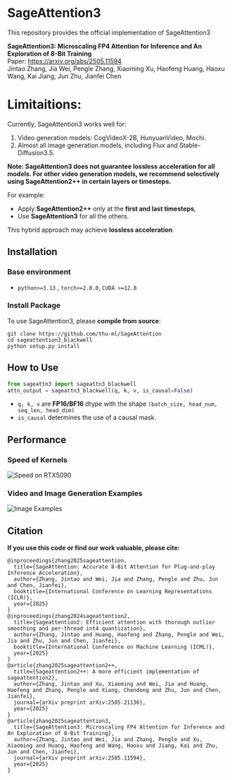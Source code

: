 # SageAttention3
<!-- We are continuously updating more features. You could **Star** and **Watch** our repository to stay updated.

--- -->
This repository provides the official implementation of SageAttention3

**SageAttention3: Microscaling FP4 Attention for Inference and An Exploration of 8-Bit Training**  
Paper: https://arxiv.org/abs/2505.11594  
Jintao Zhang, Jia Wei, Pengle Zhang, Xiaoming Xu, Haofeng Huang, Haoxu Wang, Kai Jiang, Jun Zhu, Jianfei Chen

# Limitaitions:
Currently, SageAttention3 works well for: 
1. Video generation models: CogVideoX-2B, HunyuanVideo, Mochi.
2. Almost all image generation models, including Flux and Stable-Diffusion3.5.

**Note: SageAttention3 does not guarantee lossless acceleration for all models. For other video generation models, we recommend selectively using SageAttention2++ in certain layers or timesteps.**  

For example:  
- Apply **SageAttention2++** only at the **first and last timesteps**,  
- Use **SageAttention3** for all the others.  

This hybrid approach may achieve **lossless acceleration**.  

## Installation
### Base environment
+ `python>=3.13`   , `torch>=2.8.0`, `CUDA >=12.8`

### Install Package

To use SageAttention3, please **compile from source**:
```
git clone https://github.com/thu-ml/SageAttention
cd sageattention3_blackwell 
python setup.py install
```


## How to Use
```python
from sageattn3 import sageattn3_blackwell
attn_output = sageattn3_blackwell(q, k, v, is_causal=False)
```
+ `q, k, v` are **FP16/BF16** dtype with the shape `(batch_size, head_num, seq_len, head_dim)` 
+ `is_causal` determines the use of a causal mask.

## Performance
### Speed of Kernels
![Speed on RTX5090](../assets/sage3_speed.png)

### Video and Image Generation Examples
![Image Examples](../assets/sage3_result.png)



## Citation
**If you use this code or find our work valuable, please cite:**
```
@inproceedings{zhang2025sageattention,
  title={SageAttention: Accurate 8-Bit Attention for Plug-and-play Inference Acceleration}, 
  author={Zhang, Jintao and Wei, Jia and Zhang, Pengle and Zhu, Jun and Chen, Jianfei},
  booktitle={International Conference on Learning Representations (ICLR)},
  year={2025}
}
@inproceedings{zhang2024sageattention2,
  title={Sageattention2: Efficient attention with thorough outlier smoothing and per-thread int4 quantization},
  author={Zhang, Jintao and Huang, Haofeng and Zhang, Pengle and Wei, Jia and Zhu, Jun and Chen, Jianfei},
  booktitle={International Conference on Machine Learning (ICML)},
  year={2025}
}
@article{zhang2025sageattention2++,
  title={Sageattention2++: A more efficient implementation of sageattention2},
  author={Zhang, Jintao and Xu, Xiaoming and Wei, Jia and Huang, Haofeng and Zhang, Pengle and Xiang, Chendong and Zhu, Jun and Chen, Jianfei},
  journal={arXiv preprint arXiv:2505.21136},
  year={2025}
}
@article{zhang2025sageattention3,
  title={SageAttention3: Microscaling FP4 Attention for Inference and An Exploration of 8-Bit Training},
  author={Zhang, Jintao and Wei, Jia and Zhang, Pengle and Xu, Xiaoming and Huang, Haofeng and Wang, Haoxu and Jiang, Kai and Zhu, Jun and Chen, Jianfei},
  journal={arXiv preprint arXiv:2505.11594},
  year={2025}
}
```
